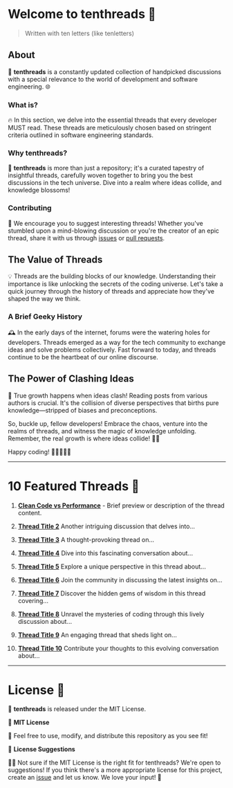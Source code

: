 # Welcome to tenthreads 🚀

> Written with ten letters (like tenletters)

## About

🧵 **tenthreads** is a constantly updated collection of handpicked discussions with a special relevance to the world of development and software engineering. 🌐

### What is?

🔥 In this section, we delve into the essential threads that every developer MUST read. These threads are meticulously chosen based on stringent criteria outlined in software engineering standards.

### Why tenthreads?

🧐 **tenthreads** is more than just a repository; it's a curated tapestry of insightful threads, carefully woven together to bring you the best discussions in the tech universe. Dive into a realm where ideas collide, and knowledge blossoms!

### Contributing

🚀 We encourage you to suggest interesting threads! Whether you've stumbled upon a mind-blowing discussion or you're the creator of an epic thread, share it with us through [issues](https://github.com/francescobianco/tenthreads/issues) or [pull requests](https://github.com/francescobianco/tenthreads/pulls).

## The Value of Threads

💡 Threads are the building blocks of our knowledge. Understanding their importance is like unlocking the secrets of the coding universe. Let's take a quick journey through the history of threads and appreciate how they've shaped the way we think.

### A Brief Geeky History

🕰️ In the early days of the internet, forums were the watering holes for developers. Threads emerged as a way for the tech community to exchange ideas and solve problems collectively. Fast forward to today, and threads continue to be the heartbeat of our online discourse.

## The Power of Clashing Ideas

🤯 True growth happens when ideas clash! Reading posts from various authors is crucial. It's the collision of diverse perspectives that births pure knowledge—stripped of biases and preconceptions.

So, buckle up, fellow developers! Embrace the chaos, venture into the realms of threads, and witness the magic of knowledge unfolding. Remember, the real growth is where ideas collide! 🌌✨

Happy coding! 🚀👩‍💻👨‍💻

---

# 10 Featured Threads 🧵

1. **[Clean Code vs Performance](https://news.ycombinator.com/item?id=35105528)** -
   Brief preview or description of the thread content.

2. **[Thread Title 2](link-to-thread-2)**
   Another intriguing discussion that delves into...

3. **[Thread Title 3](link-to-thread-3)**
   A thought-provoking thread on...

4. **[Thread Title 4](link-to-thread-4)**
   Dive into this fascinating conversation about...

5. **[Thread Title 5](link-to-thread-5)**
   Explore a unique perspective in this thread about...

6. **[Thread Title 6](link-to-thread-6)**
   Join the community in discussing the latest insights on...

7. **[Thread Title 7](link-to-thread-7)**
   Discover the hidden gems of wisdom in this thread covering...

8. **[Thread Title 8](link-to-thread-8)**
   Unravel the mysteries of coding through this lively discussion about...

9. **[Thread Title 9](link-to-thread-9)**
   An engaging thread that sheds light on...

10. **[Thread Title 10](link-to-thread-10)**
    Contribute your thoughts to this evolving conversation about...

---

# License 📜

🚀 **tenthreads** is released under the MIT License.

🤖 **MIT License**

🎉 Feel free to use, modify, and distribute this repository as you see fit!

🤔 **License Suggestions**

🤷‍♂️ Not sure if the MIT License is the right fit for tenthreads? We're open to suggestions! If you think there's a more appropriate license for this project, create an [issue](https://github.com/francescobianco/tenthreads/issues) and let us know. We love your input! 🚀


